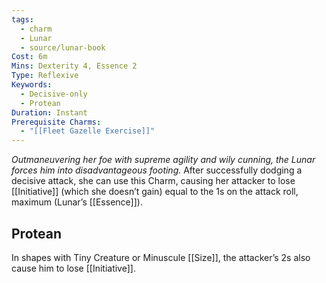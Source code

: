 ```yaml
---
tags:
  - charm
  - Lunar
  - source/lunar-book
Cost: 6m
Mins: Dexterity 4, Essence 2
Type: Reflexive
Keywords:
  - Decisive-only
  - Protean
Duration: Instant
Prerequisite Charms:
  - "[[Fleet Gazelle Exercise]]"
---
```

*Outmaneuvering her foe with supreme agility and wily cunning, the Lunar forces him into disadvantageous footing.*
After successfully dodging a decisive attack, she can use this Charm, causing her attacker to lose [[Initiative]] (which she doesn’t gain) equal to the 1s on the attack roll, maximum (Lunar’s [[Essence]]). 
## Protean 

In shapes with Tiny Creature or Minuscule [[Size]], the attacker’s 2s also cause him to lose [[Initiative]].